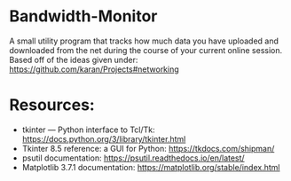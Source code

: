 # Bandwidth-Monitor
A small utility program that tracks how much data you have uploaded and downloaded from the net during the course of your current online session.
Based off of the ideas given under: https://github.com/karan/Projects#networking

# Resources: 
- tkinter — Python interface to Tcl/Tk: https://docs.python.org/3/library/tkinter.html
- Tkinter 8.5 reference: a GUI for Python: https://tkdocs.com/shipman/
- psutil documentation: https://psutil.readthedocs.io/en/latest/
- Matplotlib 3.7.1 documentation: https://matplotlib.org/stable/index.html